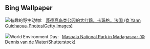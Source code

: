 ## Bing Wallpaper
![](https://www.bing.com/th?id=OHR.CamargueFlamingos_ZH-CN4176922228_UHD.jpg&w=1000)有趣的野生动物!:&nbsp;&ensp;[蓬德高鸟类公园的大红鹳，卡玛格，法国 (© Yann Guichaoua-Photos/Getty Images)](https://www.bing.com/th?id=OHR.CamargueFlamingos_ZH-CN4176922228_UHD.jpg)
<br><br/>
![](https://www.bing.com/th?id=OHR.MadagascarRiver_EN-US6642458773_UHD.jpg&w=1000)World Environment Day:&nbsp;&ensp;[Masoala National Park in Madagascar (© Dennis van de Water/Shutterstock)](https://www.bing.com/th?id=OHR.MadagascarRiver_EN-US6642458773_UHD.jpg)
<br><br/>

